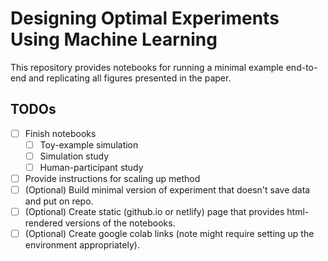 # Designing Optimal Experiments Using Machine Learning

This repository provides notebooks for running a minimal example end-to-end and replicating all figures presented in the paper. 

## TODOs
- [ ] Finish notebooks
  - [ ] Toy-example simulation
  - [ ] Simulation study
  - [ ] Human-participant study
- [ ] Provide instructions for scaling up method
- [ ] (Optional) Build minimal version of experiment that doesn't save data and put on repo. 
- [ ] (Optional) Create static (github.io or netlify) page that provides html-rendered versions of the notebooks. 
- [ ] (Optional) Create google colab links (note might require setting up the environment appropriately). 
